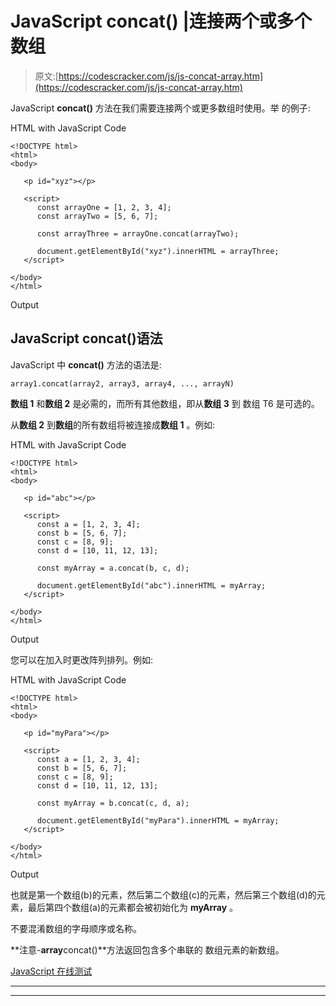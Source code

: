# JavaScript concat() |连接两个或多个数组

> 原文:[https://codescracker.com/js/js-concat-array.htm](https://codescracker.com/js/js-concat-array.htm)

JavaScript **concat()** 方法在我们需要连接两个或更多数组时使用。举 的例子:

HTML with JavaScript Code

```
<!DOCTYPE html>
<html>
<body>

   <p id="xyz"></p>

   <script>
      const arrayOne = [1, 2, 3, 4];
      const arrayTwo = [5, 6, 7];

      const arrayThree = arrayOne.concat(arrayTwo);

      document.getElementById("xyz").innerHTML = arrayThree;
   </script>

</body>
</html>
```

Output

## JavaScript concat()语法

JavaScript 中 **concat()** 方法的语法是:

```
array1.concat(array2, array3, array4, ..., arrayN)
```

**数组 1** 和**数组 2** 是必需的，而所有其他数组，即从**数组 3** 到 数组 T6 是可选的。

从**数组 2** 到**数组**的所有数组将被连接成**数组 1** 。例如:

HTML with JavaScript Code

```
<!DOCTYPE html>
<html>
<body>

   <p id="abc"></p>

   <script>
      const a = [1, 2, 3, 4];
      const b = [5, 6, 7];
      const c = [8, 9];
      const d = [10, 11, 12, 13];

      const myArray = a.concat(b, c, d);

      document.getElementById("abc").innerHTML = myArray;
   </script>

</body>
</html>
```

Output

您可以在加入时更改阵列排列。例如:

HTML with JavaScript Code

```
<!DOCTYPE html>
<html>
<body>

   <p id="myPara"></p>

   <script>
      const a = [1, 2, 3, 4];
      const b = [5, 6, 7];
      const c = [8, 9];
      const d = [10, 11, 12, 13];

      const myArray = b.concat(c, d, a);

      document.getElementById("myPara").innerHTML = myArray;
   </script>

</body>
</html>
```

Output

也就是第一个数组(b)的元素，然后第二个数组(c)的元素，然后第三个数组(d)的元素，最后第四个数组(a)的元素都会被初始化为 **myArray** 。

不要混淆数组的字母顺序或名称。

**注意-**array**concat()**方法返回包含多个串联的 数组元素的新数组。

[JavaScript 在线测试](/exam/showtest.php?subid=6)

* * *

* * *
